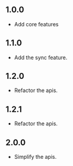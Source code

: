 ## 1.0.0

- Add core features

## 1.1.0

- Add the sync feature.

## 1.2.0

- Refactor the apis.

## 1.2.1

- Refactor the apis.

## 2.0.0

- Simplify the apis.